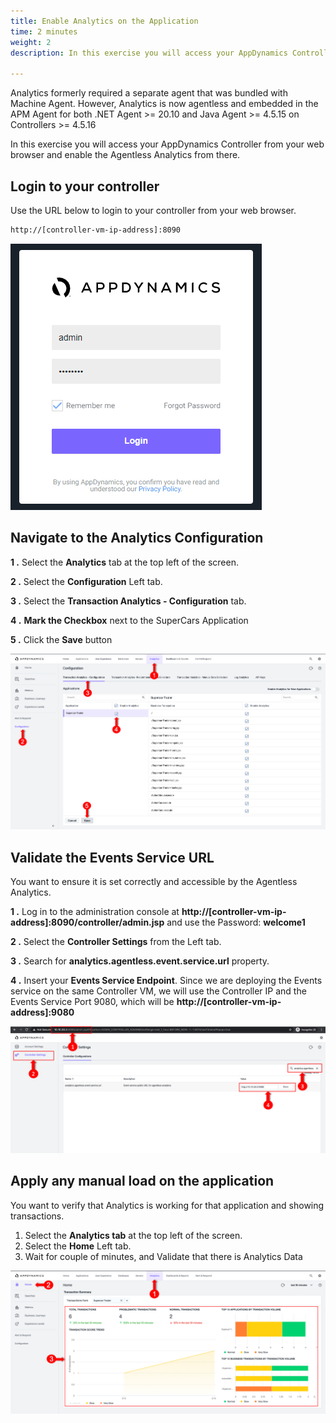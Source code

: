 ```yaml
---
title: Enable Analytics on the Application
time: 2 minutes
weight: 2
description: In this exercise you will access your AppDynamics Controller from your web browser and enable the Agentless Analytics from there.

---
```


Analytics formerly required a separate agent that was bundled with Machine Agent. However, Analytics is now agentless and embedded in the APM Agent for both .NET Agent >= 20.10 and Java Agent >= 4.5.15 on Controllers >= 4.5.16

In this exercise you will access your AppDynamics Controller from your web browser and enable the Agentless Analytics from there.

## Login to your controller

Use the URL below to login to your controller from your web browser.

```bash
http://[controller-vm-ip-address]:8090
```

![Controller Login Screen](images/controller-login.png)

## Navigate to the Analytics Configuration

**1 .** Select the **Analytics** tab at the top left of the screen.

**2 .** Select the **Configuration** Left tab.

**3 .** Select the **Transaction Analytics - Configuration** tab.

**4 .** **Mark the Checkbox** next to the SuperCars Application

**5 .** Click the **Save** button

![Enable Analytics](images/06-enable-analytics-01.png)

## Validate the Events Service URL

You want to ensure it is set correctly and accessible by the Agentless Analytics.

**1 .** Log in to the administration console at **http://\[controller-vm-ip-address\]:8090/controller/admin.jsp** and use the Password: **welcome1**

**2 .** Select the **Controller Settings** from the Left tab.

**3 .** Search for **analytics.agentless.event.service.url** property.

**4 .** Insert your **Events Service Endpoint**. Since we are deploying the Events service on the same Controller VM, we will use the Controller IP and the Events Service Port 9080, which will be **http://\[controller-vm-ip-address\]:9080**

![Update AgentlessAnalytics_EventsServiceURL](images/06-validate-agentlessanalytics-eventsserviceurl-03.png)

## Apply any manual load on the application

You want to verify that Analytics is working for that application and showing transactions.

1.  Select the **Analytics tab** at the top left of the screen.
2.  Select the **Home** Left tab.
3.  Wait for couple of minutes, and Validate that there is Analytics Data

![Validate Analytics](images/06-validate-analytics-02.png)
